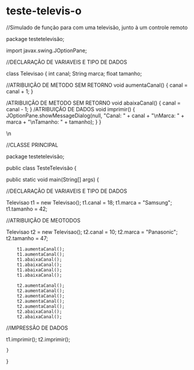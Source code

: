 # teste-televis-o
//Simulado de função para com uma televisão, junto à um controle remoto


package testetelevisão;

import javax.swing.JOptionPane;

//DECLARAÇÃO DE VARIAVEIS E TIPO DE DADOS

class Televisao {
int canal;
String marca;
float tamanho;
	
//ATRIBUIÇÃO DE METODO SEM RETORNO
	void aumentaCanal() {
		canal = canal + 1;
	}

 
 /ATRIBUIÇÃO DE METODO SEM RETORNO
	void abaixaCanal() {
		canal = canal - 1;
	}
	 /ATRIBUIÇÃO DE DADOS
	void imprimir() {
		JOptionPane.showMessageDialog(null,
			"Canal: " + canal + 
			"\nMarca: " + marca + 
			"\nTamanho: " + tamanho);
	}
}    



\n


//CLASSE PRINCIPAL

    
package testetelevisão;

public class TesteTelevisão {

public static void main(String[] args) {


//DECLARAÇÃO DE VARIAVEIS E TIPO DE DADOS


Televisao t1 = new Televisao();
		t1.canal = 18;
		t1.marca = "Samsung";
		t1.tamanho = 42;


//ATRIBUIÇÃO DE MEOTODOS


Televisao t2 = new Televisao();
		t2.canal = 10;
		t2.marca = "Panasonic";
		t2.tamanho = 47;
		
		t1.aumentaCanal();
		t1.aumentaCanal();
		t1.abaixaCanal();
		t1.abaixaCanal();
		t1.abaixaCanal();
		t1.abaixaCanal();
		
		t2.aumentaCanal();
		t2.aumentaCanal();
		t2.aumentaCanal();
		t2.aumentaCanal();
		t2.aumentaCanal();
		t2.abaixaCanal();
		t2.abaixaCanal();
	

//IMPRESSÃO DE DADOS


t1.imprimir();
		t2.imprimir();
		
		

	}
    
}
   
    



